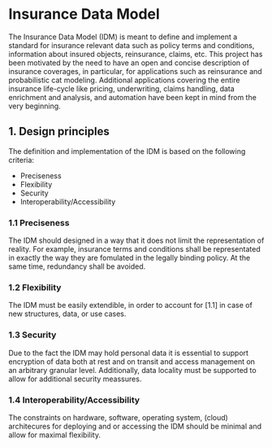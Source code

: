 # Insurance Data Model

The Insurance Data Model (IDM) is meant to define and implement a standard for insurance relevant data such as policy terms and conditions, information about insured objects, reinsurance, claims, etc. This project has been motivated by the need to have an open and concise description of insurance coverages, in particular, for applications such as reinsurance and probabilistic cat modeling. Additional applications covering the entire insurance life-cycle like pricing, underwriting, claims handling, data enrichment and analysis, and automation have been kept in mind from the very beginning.

## 1. Design principles

The definition and implementation of the IDM is based on the following criteria:

* Preciseness
* Flexibility
* Security
* Interoperability/Accessibility

### 1.1 Preciseness

The IDM should designed in a way that it does not limit the representation of reality. For example, insurance terms and conditions shall be representated in exactly the way they are fomulated in the legally binding policy. At the same time, redundancy shall be avoided. 

### 1.2 Flexibility

The IDM must be easily extendible, in order to account for [1.1] in case of new structures, data, or use cases.

### 1.3 Security

Due to the fact the IDM may hold personal data it is essential to support encryption of data both at rest and on transit and access management on an arbitrary granular level. Additionally, data locality must be supported to allow for additional security meassures.

### 1.4 Interoperability/Accessibility

The constraints on hardware, software, operating system, (cloud) architecures for deploying and or accessing the IDM should be minimal and allow for maximal flexibility.
